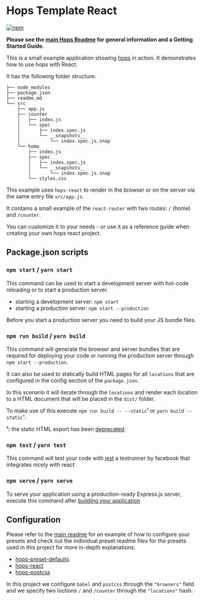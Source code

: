 # Hops Template React

[![npm](https://img.shields.io/npm/v/hops-template-react.svg)](https://www.npmjs.com/package/hops-template-react)

**Please see the [main Hops Readme](../../DOCUMENTATION.md) for general information and a Getting Started Guide.**

This is a small example application showing [hops](../../DOCUMENTATION.md) in action. It demonstrates how to use hops with React.

It has the following folder structure:

```
├── node_modules
├── package.json
├── readme.md
└── src
    ├── app.js
    ├── counter
    │   ├── index.js
    │   └── spec
    │       ├── index.spec.js
    │       └── __snapshots__
    │           └── index.spec.js.snap
    └── home
        ├── index.js
        ├── spec
        │   ├── index.spec.js
        │   └── __snapshots__
        │       └── index.spec.js.snap
        └── styles.css
```

This example uses `hops-react` to render in the browser or on the server via the same entry file `src/app.js`.

It contains a small example of the `react-router` with two routes: `/` (home) and `/counter`.

You can customize it to your needs - or use it as a reference guide when creating your own hops react project.

## Package.json scripts

### `npm start` / `yarn start`

This command can be used to start a development server with hot-code reloading or to start a production server.

- starting a development server: `npm start`
- starting a production server: `npm start --production`

Before you start a production server you need to build your JS bundle files.

### `npm run build` / `yarn build`

This command will generate the browser and server bundles that are required for deploying your code or running the production server through `npm start --production`.

It can also be used to statically build HTML pages for all `locations` that are configured in the config section of the `package.json`.

In this scenario it will iterate through the `locations` and render each location to a HTML document that will be placed in the `dist/` folder.

To make use of this execute `npm run build -- --static`¹ or `yarn build --static`¹.

**¹:** the static HTML export has been [deprecated](https://github.com/untool/untool/blob/master/DEPRECATIONS.md#dep003).

### `npm test` / `yarn test`

This command will test your code with [jest](https://facebook.github.io/jest/) a testrunner by facebook that integrates nicely with react.

### `npm serve` / `yarn serve`

To serve your application using a production-ready Express.js server, execute this command after [building your application](#npm-run-build--yarn-build)

## Configuration

Please refer to the [main readme](../../DOCUMENTATION.md#installing--configuring-a-preset) for an example of how to configure your presets and check out the individual preset readme files for the presets used in this project for more in-depth explanations:

- [hops-preset-defaults](../preset-defaults)
- [hops-react](../react)
- [hops-postcss](../postcss)

In this project we configure `babel` and `postcss` through the `"browsers"` field and we specify two loctions `/` and `/counter` through the `"locations"` hash.
